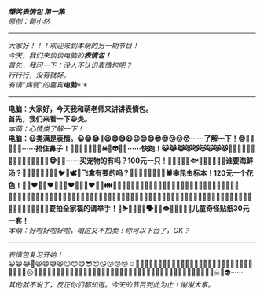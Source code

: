 ***爆笑表情包 第一集***  
*原创：萌小然*  
***  
*大家好！！！欢迎来到本萌的另一期节目！  
今天，我们来谈谈电脑的****表情包！***  
*首先，我问一下：没人不认识表情包吧？  
行行行，没有就好。  
有请“病弱”的嘉宾****电脑****!*  
***  
**电脑：大家好，今天我和萌老师来讲讲表情包。  
首先，我们来看一下😃类。**  
*本萌：心情类了解一下！*  
**电脑：😃类满是表情。😀😁😂🤣😃😄😅😆😉😊😋😎😍😘😗😙······了解一下！😡🤬🤮🤢🤕🤧······捂住鼻子！🤡🤠😈👿👹👺💀☠👻👽👾🤖······快跑！😺😹😹😻😼😽🙀😿😾🐱‍👤🐱‍🏍🐱‍💻🐱‍🐉🐱‍👓🐱‍🚀🙈🙉🙊🐵🐶🐺······买宠物的有吗？100元一只！🦈🐬🦑🐳🐋🐟🐠🦐🐡🐙🐚🦀谁要海鲜汤？🦅🦆🦉🦃🐓🐣🐤🐥🐦🐧🕊🦇飞禽有要的吗？🦋🐌🐛🦗🐜🐝🐞🦂🕷🕸昆虫标本！120元一个花色！💑👩‍❤️‍👩👨‍❤️‍👨💏👩‍❤️‍💋‍👩👨‍❤️‍💋‍👨👪👨‍👩‍👦👨‍👩‍👧👨‍👩‍👧‍👦👨‍👩‍👦‍👦👨‍👩‍👧‍👧👨‍👨‍👦👨‍👨‍👧👨‍👨‍👧‍👦👨‍👨‍👦‍👦👨‍👨‍👧‍👧👩‍👩‍👦👩‍👩‍👧👩‍👩‍👧‍👦👩‍👩‍👦‍👦👩‍👩‍👧‍👧👩‍👦👩‍👧👩‍👧‍👦👩‍👦‍👦👩‍👧‍👧👨‍👦👨‍👧👨‍👧‍👦👨‍👦‍👦👨‍👧‍👧👫👬👭👯‍♂️👯‍♀️🤼‍♂️🤼‍♀️要拍全家福的请举手！🤺⛷🧞‍♀️🧞‍♂️🗣👤👥👁👀👅👄🧠👣儿童奇怪贴纸30元一套！**  
*本萌：好啦好啦好啦，咱这又不拍卖！你可以下台了，OK？*  
***  
*表情包复习开始！*  
😀😁😂🤣😃😄😅😆😉😊😋😎😍😘😗😙😚☺🙂🤗🤩🤔🤨😐😑😶🙄😏😣😥😮🤐😯😪😫😴😌😛😜😝🤤😒😓😔😕🙃🤑😲☹🙁😖😞😟😤😢😭😦😧😨😩🤯😬😰😱😳🤪😵😠😡🤬😷🤒🤕🤢🤮🤧😇🤠🤡🤥🤫🤭🧐🤓😈👿👹👺💀☠👻👽······  
*其他就不说了，反正你们都知道。今天的节目到此为止！谢谢大家。*
